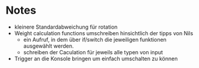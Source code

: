 # Notes

- kleinere Standardabweichung für rotation
- Weight calculation functions umschreiben hinsichtlich der tipps von Nils
    - ein Aufruf, in dem über if/switch die jeweiligen funktionen ausgewählt werden.
    - schreiben der Caculation für jeweils alle typen von input
- Trigger an die Konsole bringen um einfach umschalten zu können